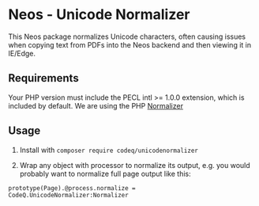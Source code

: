 # Neos - Unicode Normalizer

This Neos package normalizes Unicode characters, often causing issues when copying text from PDFs into the Neos backend and then viewing it in IE/Edge.

## Requirements

Your PHP version must include the PECL intl >= 1.0.0 extension, which is included by default. We are using the PHP [Normalizer](https://www.php.net/manual/de/normalizer.normalize.php)

## Usage

1. Install with `composer require codeq/unicodenormalizer`

2. Wrap any object with processor to normalize its output,
e.g. you would probably want to normalize full page output like this:

```
prototype(Page).@process.normalize = CodeQ.UnicodeNormalizer:Normalizer
```
